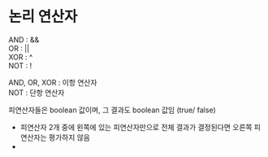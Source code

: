 # 논리 연산자

AND : &&  
OR : ||  
XOR : ^  
NOT : !

AND, OR, XOR : 이항 연산자  
NOT : 단항 연산자

피연산자들은 boolean 값이며, 그 결과도 boolean 값임 (true/ false)

- 피연산자 2개 중에 왼쪽에 있는 피연산자만으로 전체 결과가 결정된다면 오른쪽 피연산자는 평가하지 않음
- 
